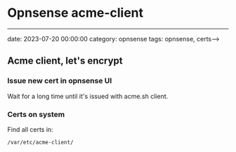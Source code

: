 # Opnsense acme-client
--- 
date: 2023-07-20 00:00:00
category: opnsense
tags: opnsense, certs-->

## Acme client, let's encrypt

### Issue new cert in opnsense UI
Wait for a long time until it's issued with acme.sh client.

### Certs on system
Find all certs in:

	/var/etc/acme-client/

